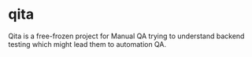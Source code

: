 # qita
Qita is a free-frozen project for Manual QA trying to understand backend testing which might lead them to automation QA.
